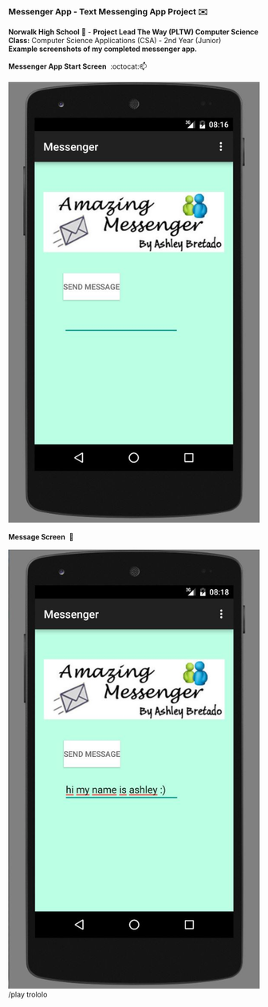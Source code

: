 ### Messenger App - Text Messenging App Project :envelope: <br>
<b>Norwalk High School</b> :school: - <b>Project Lead The Way (PLTW) Computer Science</b><br>
<b>Class:</b> Computer Science Applications (CSA) - 2nd Year (Junior)<br>
<b>Example screenshots of my completed messenger app.</b><br><br>
<b>Messenger App Start Screen</b>&nbsp;&nbsp;:octocat::mailbox:<br><br>
![Alt text](https://github.com/ashbretado/MessengerAsh/blob/master/Capture.JPG "Start Screen")
<br><br>
<b>Message Screen</b>&nbsp;&nbsp;:pencil:<br><br>
![Alt text](https://github.com/ashbretado/MessengerAsh/blob/master/Capture2.JPG "Message Screen")
/play trololo
